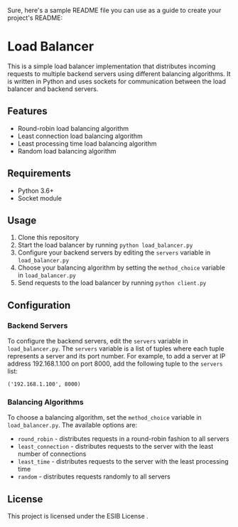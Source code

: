 Sure, here's a sample README file you can use as a guide to create your project's README:

# Load Balancer

This is a simple load balancer implementation that distributes incoming requests to multiple backend servers using different balancing algorithms. It is written in Python and uses sockets for communication between the load balancer and backend servers.

## Features

- Round-robin load balancing algorithm
- Least connection load balancing algorithm
- Least processing time load balancing algorithm
- Random load balancing algorithm

## Requirements

- Python 3.6+
- Socket module

## Usage

1. Clone this repository
2. Start the load balancer by running `python load_balancer.py`
3. Configure your backend servers by editing the `servers` variable in `load_balancer.py`
4. Choose your balancing algorithm by setting the `method_choice` variable in `load_balancer.py`
5. Send requests to the load balancer by running `python client.py`

## Configuration

### Backend Servers

To configure the backend servers, edit the `servers` variable in `load_balancer.py`. The `servers` variable is a list of tuples where each tuple represents a server and its port number. For example, to add a server at IP address 192.168.1.100 on port 8000, add the following tuple to the `servers` list:

```
('192.168.1.100', 8000)
```

### Balancing Algorithms

To choose a balancing algorithm, set the `method_choice` variable in `load_balancer.py`. The available options are:

- `round_robin` - distributes requests in a round-robin fashion to all servers
- `least_connection` - distributes requests to the server with the least number of connections
- `least_time` - distributes requests to the server with the least processing time
- `random` - distributes requests randomly to all servers

## License

This project is licensed under the ESIB License .
